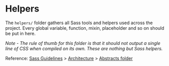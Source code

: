 # Helpers

The `helpers/` folder gathers all Sass tools and helpers used across the project. Every global variable, function, mixin, placeholder and so on should be put in here.

*Note - The rule of thumb for this folder is that it should not output a single line of CSS when compiled on its own. These are nothing but Sass helpers.*

Reference: [Sass Guidelines](http://sass-guidelin.es/) > [Architecture](http://sass-guidelin.es/#architecture) > [Abstracts folder](http://sass-guidelin.es/#abstracts-folder)
